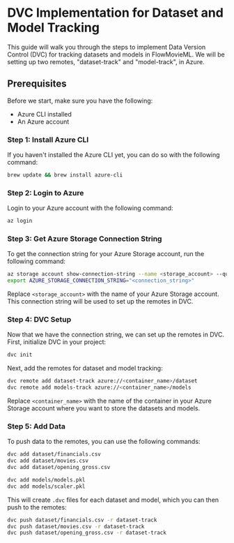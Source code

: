 # DVC Implementation for Dataset and Model Tracking

This guide will walk you through the steps to implement Data Version Control (DVC) for tracking datasets and models in FlowMovieML. We will be setting up two remotes, "dataset-track" and "model-track", in Azure.

## Prerequisites

Before we start, make sure you have the following:

- Azure CLI installed
- An Azure account

### Step 1: Install Azure CLI

If you haven't installed the Azure CLI yet, you can do so with the following command:

```bash
brew update && brew install azure-cli
```

### Step 2: Login to Azure

Login to your Azure account with the following command:

```bash
az login
```

### Step 3: Get Azure Storage Connection String

To get the connection string for your Azure Storage account, run the following command:

```bash
az storage account show-connection-string --name <storage_account> --query connectionString --output tsv
export AZURE_STORAGE_CONNECTION_STRING="<connection_string>"
```

Replace `<storage_account>` with the name of your Azure Storage account. This connection string will be 
used to set up the remotes in DVC.

### Step 4: DVC Setup

Now that we have the connection string, we can set up the remotes in DVC. First, initialize DVC in your project:

```bash
dvc init
```

Next, add the remotes for dataset and model tracking:

```bash
dvc remote add dataset-track azure://<container_name>/dataset
dvc remote add models-track azure://<container_name>/models
```

Replace `<container_name>` with the name of the container in your Azure Storage account where you want to store the datasets and models.

### Step 5: Add Data

To push data to the remotes, you can use the following commands:

```bash
dvc add dataset/financials.csv
dvc add dataset/movies.csv
dvc add dataset/opening_gross.csv

dvc add models/models.pkl
dvc add models/scaler.pkl
```

This will create `.dvc` files for each dataset and model, which you can then push to the remotes:

```bash
dvc push dataset/financials.csv -r dataset-track
dvc push dataset/movies.csv -r dataset-track
dvc push dataset/opening_gross.csv -r dataset-track
```



